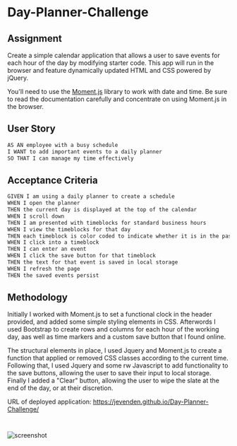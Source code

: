 # Day-Planner-Challenge

## Assignment

Create a simple calendar application that allows a user to save events for each hour of the day by modifying starter code. This app will run in the browser and feature dynamically updated HTML and CSS powered by jQuery.

You'll need to use the [Moment.js](https://momentjs.com/) library to work with date and time. Be sure to read the documentation carefully and concentrate on using Moment.js in the browser.

## User Story

```md
AS AN employee with a busy schedule
I WANT to add important events to a daily planner
SO THAT I can manage my time effectively
```

## Acceptance Criteria

```md
GIVEN I am using a daily planner to create a schedule
WHEN I open the planner
THEN the current day is displayed at the top of the calendar
WHEN I scroll down
THEN I am presented with timeblocks for standard business hours
WHEN I view the timeblocks for that day
THEN each timeblock is color coded to indicate whether it is in the past, present, or future
WHEN I click into a timeblock
THEN I can enter an event
WHEN I click the save button for that timeblock
THEN the text for that event is saved in local storage
WHEN I refresh the page
THEN the saved events persist
```

## Methodology

Initially I worked with Moment.js to set a functional clock in the header provided, and added
some simple styling elements in CSS. Afterwords I used Bootstrap to create rows and columns for
each hour of the working day, aas well as time markers and a custom save button that I found
online.

The structural elements in place, I used Jquery and Moment.js to create a function that applied
or removed CSS classes according to the current time. Following that, I used Jquery and some rw
Javascript to add functionality to the save buttons, allowing the user to save their input to
local storage. Finally I added a "Clear" button, allowing the user to wipe the slate at the end
of the day, or at their discretion.

URL of deployed application: https://jevenden.github.io/Day-Planner-Challenge/

```


```
![screenshot](https://user-images.githubusercontent.com/102879070/171288842-60fcf0c2-8a40-413d-8595-26cdc8e92932.jpg)
